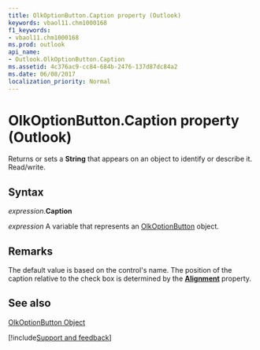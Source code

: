 ```yaml
---
title: OlkOptionButton.Caption property (Outlook)
keywords: vbaol11.chm1000168
f1_keywords:
- vbaol11.chm1000168
ms.prod: outlook
api_name:
- Outlook.OlkOptionButton.Caption
ms.assetid: 4c376ac9-cc84-684b-2476-137d87dc84a2
ms.date: 06/08/2017
localization_priority: Normal
---
```



# OlkOptionButton.Caption property (Outlook)

Returns or sets a  **String** that appears on an object to identify or describe it. Read/write.


## Syntax

_expression_.**Caption**

_expression_ A variable that represents an [OlkOptionButton](Outlook.OlkOptionButton.md) object.


## Remarks

 The default value is based on the control's name. The position of the caption relative to the check box is determined by the **[Alignment](Outlook.OlkOptionButton.Alignment.md)** property.


## See also


[OlkOptionButton Object](Outlook.OlkOptionButton.md)

[!include[Support and feedback](~/includes/feedback-boilerplate.md)]